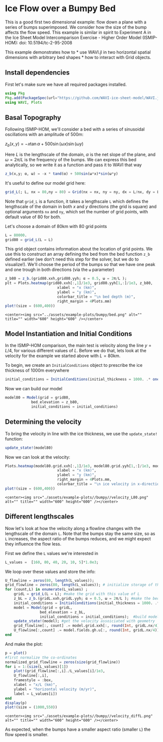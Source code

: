 # Ice Flow over a Bumpy Bed 
This is a good first two dimensional example: flow down a plane with a series of bumps superimposed. We consider how the size of the bump affects the flow speed. This example is similar in spirit to Experiment A in the Ice Sheet Model Intercomparison Exercise - Higher Order Model (ISMIP-HOM): doi: 10.5194/tc-2-95-2008
 
This example demonstrates how to
    * use WAVI.jl in two horizontal spatial dimensions with arbitrary bed shapes
    * how to interact with Grid objects.

## Install dependencies
First let's make sure we have all required packages installed.
```julia
using Pkg
Pkg.add(PackageSpec(url="https://github.com/WAVI-ice-sheet-model/WAVI.jl.git", rev = "main"))
using WAVI, Plots
```

## Basal Topography
Following ISMIP-HOM, we'll consider a bed with a series of sinusoidal oscillations with an amplitude of 500m:

$z_b(x,y) = -x \tan \alpha + 500 \sin (\omega x) \sin(\omega y)$

Here $L$ is the lengthscale of the domain, $\alpha$ is the net slope of the plane, and $\omega = 2\pi / L$ is the frequency of the bumps. We can express this bed analytically, so we write it as a function and pass it to WAVI that way
```julia
z_b(x,y; α, ω) = -x * tand(α) + 500sin(ω*x)*sin(ω*y)
```

It's useful to define our model grid here:
```julia
grid_L(; L, nx = 80,ny = 80) = Grid(nx = nx, ny = ny, dx = L/nx, dy = L/ny, y0 = 0.0, x0 = 0.0);
```
Note that `grid_L` is a function, it takes a lengthscale `L` which defines the lengthscale of the domain in both $x$ and $y$ directions (the grid is square) and optional arguments `nx` and `ny`, which set the number of grid points, with default value of 80 for both.


Let's choose a domain of 80km with 80 grid points
```julia
L = 80000.
grid80 = grid_L(L = L)
```

This grid object contains information about the location of grid points. We use this to construct an array defining the bed from the bed function `z_b` defined earlier (we don't need this step for the solver, but we do to visualize!). We'll choose the period of the bumps so that we have one peak and one trough in both directions (via the `ω` parameter)
```julia
z_b80 = z_b.(grid80.xxh,grid80.yyh; α = 0.5, ω = 2π/L );
plt = Plots.heatmap(grid80.xxh[:,1]/1e3, grid80.yyh[1,:]/1e3, z_b80, 
                        xlabel = "x (km)", 
                        ylabel = "y (km)",
                        colorbar_title = "\n bed depth (m)",
                        right_margin = 4Plots.mm)
plot!(size = (600,400))
```

```@raw html
<center><img src="../assets/example-plots/bumpy/bed.png" alt="" title="" width="600" height="600" /></center>
```

## Model Instantiation and Initial Conditions
In the ISMIP-HOM comparison, the main test is velocity along the line $y = L/4$, for various different values of $L$. Before we do that, lets look at the velocity for the example we started above with $L = 80$km. 

To begin, we create an `InitialConditions` object to prescribe the ice thickness of 1000m everywhere
```julia
initial_conditions = InitialConditions(initial_thickness = 1000. .* ones(grid80.nx, grid80.ny))
```

Now we can build our model
```julia
model80 = Model(grid = grid80, 
            bed_elevation = z_b80,
            initial_conditions = initial_conditions)
```
    
## Determining the velocity 
To bring the velocity in line with the ice thickness, we use the `update_state!` function:
```julia
update_state!(model80)
```
Now we can look at the velocity:
```julia
Plots.heatmap(model80.grid.xxh[:,1]/1e3, model80.grid.yyh[1,:]/1e3, model80.fields.gh.u', 
                        xlabel = "x (km)", 
                        ylabel = "y (km)",
                        right_margin = 4Plots.mm,
                        colorbar_title = "\n ice velocity in x-direction (m/yr)")
plot!(size = (600,400))
```

```@raw html
<center><img src="./assets/example-plots//bumpy//velocity_L80.png" alt="" title="" width="600" height="600" /></center>
```

## Different lengthscales
Now let's look at how the velocity along a flowline changes with the lengthscale of the domain `L`. Note that the bumps stay the same size, so as `L` increases, the aspect ratio of the bumps reduces, and we might expect they influence the flow less.

First we define the `L` values we're interested in
```julia
L_values =  [160, 80, 40, 20, 10, 5]*1.0e3;
```

We loop over these values and store the info:
```julia 
U_flowline = zeros(80, length(L_values));
grid_flowline = zeros(80, length(L_values)); # initialize storage of the the velocity (U_flowline) and x-coordinates (grid_flowline)
for (count,L) in enumerate(L_values) ;
    gridL = grid_L(L = L); #make the grid with this value of L
    z_bL = z_b.(gridL.xxh,gridL.yyh; α = 0.5, ω = 2π/L ); #make the bed with this grid
    initial_conditions = InitialConditions(initial_thickness = 1000. .* ones(80, 80)); #initial thickness of 1000m everywhere
    model = Model(grid = gridL, 
                bed_elevation = z_bL,
                initial_conditions = initial_conditions);  #build model
    update_state!(model); #get the velocity assoiciated with geometry
    grid_flowline[:, count] .= model.grid.xxh[:, round(Int, gridL.nx/4)]; #extract coordinates along line
    U_flowline[:,count] .= model.fields.gh.u[:, round(Int, gridL.nx/4)]; #get velocity along line
end
```

And make the plot:
```julia
p = plot()
#first normalize the co-ordinates
normalized_grid_flowline = zeros(size(grid_flowline))
for i = 1:(size(L_values)[1])
    plot!(grid_flowline[:,i]./L_values[i]/1e3,
    U_flowline[:,i], 
    framestyle = :box, 
    xlabel = "x/L (km)", 
    ylabel = "horizontal velocity (m/yr)",
    label = L_values[i])
end
display(p)
plot!(size = (1000,550))
```
```@raw html
<center><img src="./assets/example-plots//bumpy//velocity_diffL.png" alt="" title="" width="600" height="600" /></center>
```

As expected, when the bumps have a smaller aspect ratio (smaller `L`) the flow speed is smaller.
